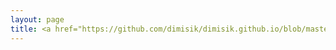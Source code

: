 ```yaml
---
layout: page
title: <a href="https://github.com/dimisik/dimisik.github.io/blob/master/index.html">Honors & Awards</a> 
---
```



